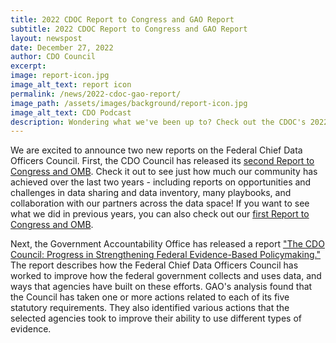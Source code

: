 ```yaml
---
title: 2022 CDOC Report to Congress and GAO Report
subtitle: 2022 CDOC Report to Congress and GAO Report
layout: newspost
date: December 27, 2022
author: CDO Council
excerpt: 
image: report-icon.jpg
image_alt_text: report icon
permalink: /news/2022-cdoc-gao-report/
image_path: /assets/images/background/report-icon.jpg
image_alt_text: CDO Podcast
description: Wondering what we've been up to? Check out the CDOC's 2022 Report to Congress and GAO's evaluation of the Council! 
---
```


We are excited to announce two new reports on the Federal Chief Data Officers Council. First, the CDO Council has released its [second Report to Congress and OMB]({{site.baseurl}}/assets/documents/CDO-Council-2023-Report-to-Congress-Final.pdf). Check it out to see just how much our community has achieved over the last two years - including reports on opportunities and challenges in data sharing and data inventory, many playbooks, and collaboration with our partners across the data space! If you want to see what we did in previous years, you can also check out our [first Report to Congress and OMB]({{site.baseurl}}/assets/documents/CDO_Council_Report_to_Congress_OMB.pdf).

Next, the Government Accountability Office has released a report ["The CDO Council: Progress in Strengthening Federal Evidence-Based Policymaking."](https://www.gao.gov/products/GAO-23-105514) The report describes how the Federal Chief Data Officers Council has worked to improve how the federal government collects and uses data, and ways that agencies have built on these efforts. GAO's analysis found that the Council has taken one or more actions related to each of its five statutory requirements. They also identified various actions that the selected agencies took to improve their ability to use different types of evidence.